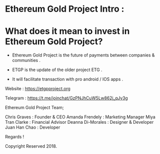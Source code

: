 Ethereum Gold Project Intro :
=============

What does it mean to invest in Ethereum Gold Project?
=====================================

- Ethereum Gold Project is the future of payments  between companies & communities .

- ETGP is the update of the older project ETG . 

- It will facilitate transaction with pro android / IOS apps .

Website : https://etgpproject.org

Telegram : https://t.me/joinchat/GzPNJhCuW5Lw862j_qJy3g

Ethereum Gold Project Team; 


Chris Graves : Founder & CEO
Amanda Frendely : Marketing Manager
Miya Tran Clarke : Financial Advisor
Deanna Di-Morales : Designer & Developer
Juan Han Chao : Developer

Regards !

Copyright Reserved 2018.
